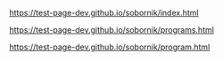 https://test-page-dev.github.io/sobornik/index.html

https://test-page-dev.github.io/sobornik/programs.html

https://test-page-dev.github.io/sobornik/program.html
